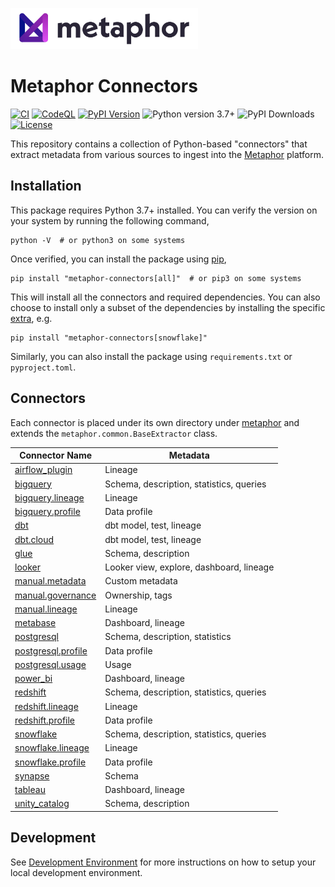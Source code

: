 <a href="https://metaphor.io"><img src="https://github.com/MetaphorData/connectors/raw/main/logo.png" width="300" /></a>

# Metaphor Connectors

[![CI](https://github.com/MetaphorData/connectors/actions/workflows/ci.yml/badge.svg)](https://github.com/MetaphorData/connectors/actions/workflows/ci.yml)
[![CodeQL](https://github.com/MetaphorData/connectors/workflows/CodeQL/badge.svg)](https://github.com/MetaphorData/connectors/actions/workflows/codeql-analysis.yml)
[![PyPI Version](https://img.shields.io/pypi/v/metaphor-connectors)](https://pypi.org/project/metaphor-connectors/)
![Python version 3.7+](https://img.shields.io/badge/python-3.7%2B-blue)
![PyPI Downloads](https://img.shields.io/pypi/dm/metaphor-connectors)
[![License](https://img.shields.io/github/license/MetaphorData/connectors)](https://github.com/MetaphorData/connectors/blob/master/LICENSE)

This repository contains a collection of Python-based "connectors" that extract metadata from various sources to ingest into the [Metaphor](https://metaphor.io) platform.

## Installation

This package requires Python 3.7+ installed. You can verify the version on your system by running the following command,

```shell
python -V  # or python3 on some systems
```

Once verified, you can install the package using [pip](https://docs.python.org/3/installing/index.html),

```shell
pip install "metaphor-connectors[all]"  # or pip3 on some systems
```

This will install all the connectors and required dependencies. You can also choose to install only a subset of the dependencies by installing the specific [extra](https://packaging.python.org/tutorials/installing-packages/#installing-setuptools-extras), e.g.

```shell
pip install "metaphor-connectors[snowflake]"
```

Similarly, you can also install the package using `requirements.txt` or `pyproject.toml`.

## Connectors

Each connector is placed under its own directory under [metaphor](./metaphor) and extends the `metaphor.common.BaseExtractor` class.

| Connector Name                                               | Metadata                                 |
|--------------------------------------------------------------|------------------------------------------|  
| [airflow_plugin](metaphor/airflow_plugin/README.md)          | Lineage                                  |
| [bigquery](metaphor/bigquery/README.md)                      | Schema, description, statistics, queries |
| [bigquery.lineage](metaphor/bigquery/lineage/README.md)      | Lineage                                  |
| [bigquery.profile](metaphor/bigquery/profile/README.md)      | Data profile                             |
| [dbt](metaphor/dbt/README.md)                                | dbt model, test, lineage                 |
| [dbt.cloud](metaphor/dbt/cloud/README.md)                    | dbt model, test, lineage                 |
| [glue](metaphor/glue/README.md)                              | Schema, description                      |
| [looker](metaphor/looker/README.md)                          | Looker view, explore, dashboard, lineage |
| [manual.metadata](metaphor/manual/metadata/README.md)        | Custom metadata                          |
| [manual.governance](metaphor/manual/governance/README.md)    | Ownership, tags                          |
| [manual.lineage](metaphor/manual/lineage/README.md)          | Lineage                                  |
| [metabase](metaphor/metabase/README.md)                      | Dashboard, lineage                       |
| [postgresql](metaphor/postgresql/README.md)                  | Schema, description, statistics          |
| [postgresql.profile](metaphor/postgresql/profile/README.md)  | Data profile                             |
| [postgresql.usage](metaphor/postgresql/usage/README.md)      | Usage                                    |
| [power_bi](metaphor/power_bi/README.md)                      | Dashboard, lineage                       |
| [redshift](metaphor/redshift/README.md)                      | Schema, description, statistics, queries |
| [redshift.lineage](metaphor/redshift/lineage/README.md)      | Lineage                                  |
| [redshift.profile](metaphor/redshift/profile/README.md)      | Data profile                             |
| [snowflake](metaphor/snowflake/README.md)                    | Schema, description, statistics, queries |
| [snowflake.lineage](metaphor/snowflake/lineage/README.md)    | Lineage                                  |
| [snowflake.profile](metaphor/snowflake/profile/README.md)    | Data profile                             |
| [synapse](metaphor/synapse//README.md)                       | Schema                                   |
| [tableau](metaphor/tableau/README.md)                        | Dashboard, lineage                       |
| [unity_catalog](metaphor/unity_catalog/README.md)            | Schema, description                      |
## Development

See [Development Environment](docs/develop.md) for more instructions on how to setup your local development environment.
